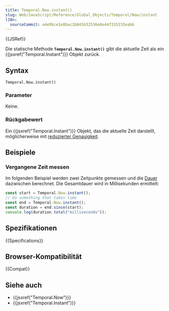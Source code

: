 ```yaml
---
title: Temporal.Now.instant()
slug: Web/JavaScript/Reference/Global_Objects/Temporal/Now/instant
l10n:
  sourceCommit: a4e9bce1e8bac1b845b32536e0e44f335233eab6
---
```


{{JSRef}}

Die statische Methode **`Temporal.Now.instant()`** gibt die aktuelle Zeit als ein {{jsxref("Temporal.Instant")}} Objekt zurück.

## Syntax

```js-nolint
Temporal.Now.instant()
```

### Parameter

Keine.

### Rückgabewert

Ein {{jsxref("Temporal.Instant")}} Objekt, das die aktuelle Zeit darstellt, möglicherweise mit [reduzierter Genauigkeit](/de/docs/Web/JavaScript/Reference/Global_Objects/Temporal/Now#reduced_time_precision).

## Beispiele

### Vergangene Zeit messen

Im folgenden Beispiel werden zwei Zeitpunkte gemessen und die [Dauer](/de/docs/Web/JavaScript/Reference/Global_Objects/Temporal/Duration) dazwischen berechnet. Die Gesamtdauer wird in Millisekunden ermittelt:

```js
const start = Temporal.Now.instant();
// Do something that takes time
const end = Temporal.Now.instant();
const duration = end.since(start);
console.log(duration.total("milliseconds"));
```

## Spezifikationen

{{Specifications}}

## Browser-Kompatibilität

{{Compat}}

## Siehe auch

- {{jsxref("Temporal.Now")}}
- {{jsxref("Temporal.Instant")}}
